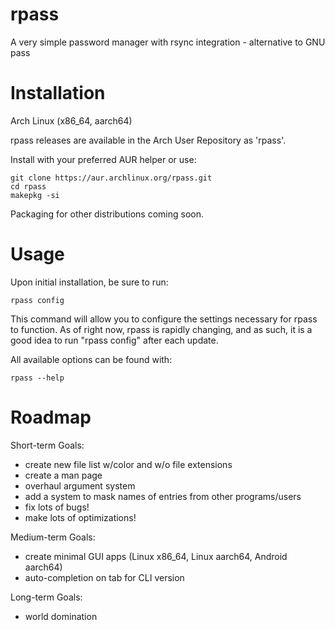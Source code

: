# rpass
A very simple password manager with rsync integration - alternative to GNU pass

# Installation
Arch Linux (x86_64, aarch64)

rpass releases are available in the Arch User Repository as 'rpass'.

Install with your preferred AUR helper or use:

```
git clone https://aur.archlinux.org/rpass.git 
cd rpass
makepkg -si
```

Packaging for other distributions coming soon.

# Usage
Upon initial installation, be sure to run:

```
rpass config
```

This command will allow you to configure the settings necessary for rpass to function.
As of right now, rpass is rapidly changing, and as such, it is a good idea to run "rpass config" after each update.

All available options can be found with:

```
rpass --help
```

# Roadmap
Short-term Goals:

- create new file list w/color and w/o file extensions
- create a man page
- overhaul argument system
- add a system to mask names of entries from other programs/users
- fix lots of bugs!
- make lots of optimizations!

Medium-term Goals:

- create minimal GUI apps (Linux x86_64, Linux aarch64, Android aarch64)
- auto-completion on tab for CLI version

Long-term Goals:

- world domination
